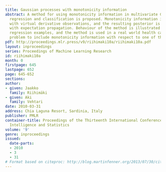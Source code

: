 ```yaml
---
title: Gaussian processes with monotonicity information
abstract: A method for using monotonicity information in multivariate Gaussian process
  regression and classification is proposed. Monotonicity information is introduced
  with virtual derivative observations, and the resulting posterior is approximated
  with expectation propagation. Behaviour of the method is illustrated with artificial
  regression examples, and the method is used in a real world health care classification
  problem to include monotonicity information with respect to one of the covariates.
pdf: http://proceedings.mlr.press/v9/riihimaki10a/riihimaki10a.pdf
layout: inproceedings
series: Proceedings of Machine Learning Research
id: riihimaki10a
month: 0
firstpage: 645
lastpage: 652
page: 645-652
sections: 
author:
- given: Jaakko
  family: Riihimäki
- given: Aki
  family: Vehtari
date: 2010-03-31
address: Chia Laguna Resort, Sardinia, Italy
publisher: PMLR
container-title: Proceedings of the Thirteenth International Conference on Artificial
  Intelligence and Statistics
volume: '9'
genre: inproceedings
issued:
  date-parts:
  - 2010
  - 3
  - 31
# Format based on citeproc: http://blog.martinfenner.org/2013/07/30/citeproc-yaml-for-bibliographies/
---
```

